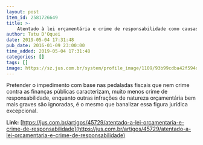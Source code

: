 ```yaml
---
layout: post
item_id: 2581726649
title: >-
    Atentado à lei orçamentária e crime de responsabilidade como causas de impeachment
author: Tatu D'Oquei
date: 2019-05-04 17:31:48
pub_date: 2016-01-09 23:00:00
time_added: 2019-05-04 17:31:48
categories: []
tags: []
image: https://sz.jus.com.br/system/profile_image/1109/93b99cdba42f594d87e74e8e9af6ed74_normal.jpg
---
```


Pretender o impedimento com base nas pedaladas fiscais que nem crime contra as finanças públicas caracterizam, muito menos crime de responsabilidade, enquanto outras infrações de natureza orçamentária bem mais graves são ignoradas, é o mesmo que banalizar essa figura jurídica excepcional.

**Link:** [https://jus.com.br/artigos/45729/atentado-a-lei-orcamentaria-e-crime-de-responsabilidade](https://jus.com.br/artigos/45729/atentado-a-lei-orcamentaria-e-crime-de-responsabilidade)

